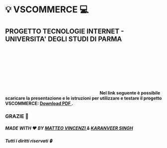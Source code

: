 # :bulb: VSCOMMERCE :computer:
## PROGETTO TECNOLOGIE INTERNET - UNIVERSITA' DEGLI STUDI DI PARMA

<object data="https://www.matteovincenzi.com/files/vscommerce.pdf" type="application/pdf" width="700px" height="700px">
    <embed src="https://www.matteovincenzi.com/files/vscommerce.pdf">
        <b> Nel link seguente è possibile scaricare la presentazione e le istruzioni per utilizzare e testare il progetto VSCOMMERCE: <a href="https://www.matteovincenzi.com/files/vscommerce.pdf"> <b> Download PDF </b> </a>.</b>
    </embed>
</object>

### GRAZIE :pray:

##### MADE WITH :heart: BY <a href="https://www.matteovincenzi.com/"> MATTEO VINCENZI </a> & <a href="https://www.facebook.com/karanveer.singh.7"> KARANVEER SINGH </a>

##### Tutti i diritti riservati :lock:
